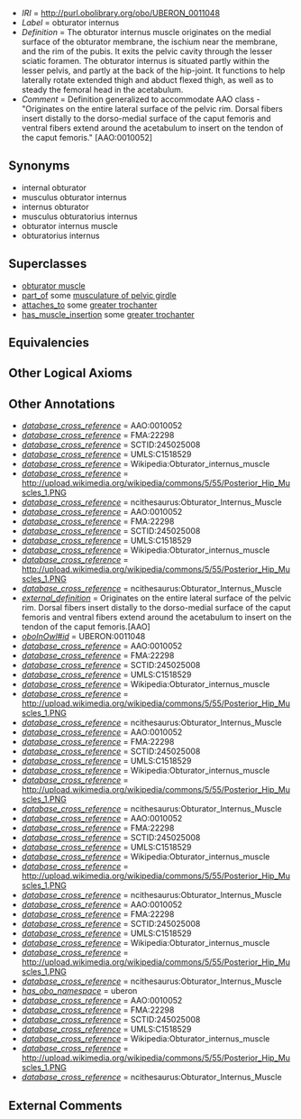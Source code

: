  * *IRI* = http://purl.obolibrary.org/obo/UBERON_0011048
 * *Label* = obturator internus
 * *Definition* = The obturator internus muscle originates on the medial surface of the obturator membrane, the ischium near the membrane, and the rim of the pubis. It exits the pelvic cavity through the lesser sciatic foramen. The obturator internus is situated partly within the lesser pelvis, and partly at the back of the hip-joint. It functions to help laterally rotate extended thigh and abduct flexed thigh, as well as to steady the femoral head in the acetabulum.
 * *Comment* = Definition generalized to accommodate AAO class - "Originates on the entire lateral surface of the pelvic rim. Dorsal fibers insert distally to the dorso-medial surface of the caput femoris and ventral fibers extend around the acetabulum to insert on the tendon of the caput femoris." [AAO:0010052]

## Synonyms

 * internal obturator
 * musculus obturator internus
 * internus obturator
 * musculus obturatorius internus
 * obturator internus muscle
 * obturatorius internus

## Superclasses

 * [obturator muscle](../../UBERON/43/UBERON_0011043.md)
 * [part_of](../../BFO/50/BFO_0000050.md) some [musculature of pelvic girdle](../../UBERON/70/UBERON_0004470.md)
 * [attaches_to](../../RO/71/RO_0002371.md) some [greater trochanter](../../UBERON/03/UBERON_0002503.md)
 * [has_muscle_insertion](../../RO/73/RO_0002373.md) some [greater trochanter](../../UBERON/03/UBERON_0002503.md)

## Equivalencies


## Other Logical Axioms


## Other Annotations

 * *[database_cross_reference](../../ef/oboInOwl#hasDbXref.md)* = AAO:0010052
 * *[database_cross_reference](../../ef/oboInOwl#hasDbXref.md)* = FMA:22298
 * *[database_cross_reference](../../ef/oboInOwl#hasDbXref.md)* = SCTID:245025008
 * *[database_cross_reference](../../ef/oboInOwl#hasDbXref.md)* = UMLS:C1518529
 * *[database_cross_reference](../../ef/oboInOwl#hasDbXref.md)* = Wikipedia:Obturator_internus_muscle
 * *[database_cross_reference](../../ef/oboInOwl#hasDbXref.md)* = http://upload.wikimedia.org/wikipedia/commons/5/55/Posterior_Hip_Muscles_1.PNG
 * *[database_cross_reference](../../ef/oboInOwl#hasDbXref.md)* = ncithesaurus:Obturator_Internus_Muscle
 * *[database_cross_reference](../../ef/oboInOwl#hasDbXref.md)* = AAO:0010052
 * *[database_cross_reference](../../ef/oboInOwl#hasDbXref.md)* = FMA:22298
 * *[database_cross_reference](../../ef/oboInOwl#hasDbXref.md)* = SCTID:245025008
 * *[database_cross_reference](../../ef/oboInOwl#hasDbXref.md)* = UMLS:C1518529
 * *[database_cross_reference](../../ef/oboInOwl#hasDbXref.md)* = Wikipedia:Obturator_internus_muscle
 * *[database_cross_reference](../../ef/oboInOwl#hasDbXref.md)* = http://upload.wikimedia.org/wikipedia/commons/5/55/Posterior_Hip_Muscles_1.PNG
 * *[database_cross_reference](../../ef/oboInOwl#hasDbXref.md)* = ncithesaurus:Obturator_Internus_Muscle
 * *[external_definition](../../UBPROP/01/UBPROP_0000001.md)* = Originates on the entire lateral surface of the pelvic rim. Dorsal fibers insert distally to the dorso-medial surface of the caput femoris and ventral fibers extend around the acetabulum to insert on the tendon of the caput femoris.[AAO]
 * *[oboInOwl#id](../../id/oboInOwl#id.md)* = UBERON:0011048
 * *[database_cross_reference](../../ef/oboInOwl#hasDbXref.md)* = AAO:0010052
 * *[database_cross_reference](../../ef/oboInOwl#hasDbXref.md)* = FMA:22298
 * *[database_cross_reference](../../ef/oboInOwl#hasDbXref.md)* = SCTID:245025008
 * *[database_cross_reference](../../ef/oboInOwl#hasDbXref.md)* = UMLS:C1518529
 * *[database_cross_reference](../../ef/oboInOwl#hasDbXref.md)* = Wikipedia:Obturator_internus_muscle
 * *[database_cross_reference](../../ef/oboInOwl#hasDbXref.md)* = http://upload.wikimedia.org/wikipedia/commons/5/55/Posterior_Hip_Muscles_1.PNG
 * *[database_cross_reference](../../ef/oboInOwl#hasDbXref.md)* = ncithesaurus:Obturator_Internus_Muscle
 * *[database_cross_reference](../../ef/oboInOwl#hasDbXref.md)* = AAO:0010052
 * *[database_cross_reference](../../ef/oboInOwl#hasDbXref.md)* = FMA:22298
 * *[database_cross_reference](../../ef/oboInOwl#hasDbXref.md)* = SCTID:245025008
 * *[database_cross_reference](../../ef/oboInOwl#hasDbXref.md)* = UMLS:C1518529
 * *[database_cross_reference](../../ef/oboInOwl#hasDbXref.md)* = Wikipedia:Obturator_internus_muscle
 * *[database_cross_reference](../../ef/oboInOwl#hasDbXref.md)* = http://upload.wikimedia.org/wikipedia/commons/5/55/Posterior_Hip_Muscles_1.PNG
 * *[database_cross_reference](../../ef/oboInOwl#hasDbXref.md)* = ncithesaurus:Obturator_Internus_Muscle
 * *[database_cross_reference](../../ef/oboInOwl#hasDbXref.md)* = AAO:0010052
 * *[database_cross_reference](../../ef/oboInOwl#hasDbXref.md)* = FMA:22298
 * *[database_cross_reference](../../ef/oboInOwl#hasDbXref.md)* = SCTID:245025008
 * *[database_cross_reference](../../ef/oboInOwl#hasDbXref.md)* = UMLS:C1518529
 * *[database_cross_reference](../../ef/oboInOwl#hasDbXref.md)* = Wikipedia:Obturator_internus_muscle
 * *[database_cross_reference](../../ef/oboInOwl#hasDbXref.md)* = http://upload.wikimedia.org/wikipedia/commons/5/55/Posterior_Hip_Muscles_1.PNG
 * *[database_cross_reference](../../ef/oboInOwl#hasDbXref.md)* = ncithesaurus:Obturator_Internus_Muscle
 * *[database_cross_reference](../../ef/oboInOwl#hasDbXref.md)* = AAO:0010052
 * *[database_cross_reference](../../ef/oboInOwl#hasDbXref.md)* = FMA:22298
 * *[database_cross_reference](../../ef/oboInOwl#hasDbXref.md)* = SCTID:245025008
 * *[database_cross_reference](../../ef/oboInOwl#hasDbXref.md)* = UMLS:C1518529
 * *[database_cross_reference](../../ef/oboInOwl#hasDbXref.md)* = Wikipedia:Obturator_internus_muscle
 * *[database_cross_reference](../../ef/oboInOwl#hasDbXref.md)* = http://upload.wikimedia.org/wikipedia/commons/5/55/Posterior_Hip_Muscles_1.PNG
 * *[database_cross_reference](../../ef/oboInOwl#hasDbXref.md)* = ncithesaurus:Obturator_Internus_Muscle
 * *[has_obo_namespace](../../ce/oboInOwl#hasOBONamespace.md)* = uberon
 * *[database_cross_reference](../../ef/oboInOwl#hasDbXref.md)* = AAO:0010052
 * *[database_cross_reference](../../ef/oboInOwl#hasDbXref.md)* = FMA:22298
 * *[database_cross_reference](../../ef/oboInOwl#hasDbXref.md)* = SCTID:245025008
 * *[database_cross_reference](../../ef/oboInOwl#hasDbXref.md)* = UMLS:C1518529
 * *[database_cross_reference](../../ef/oboInOwl#hasDbXref.md)* = Wikipedia:Obturator_internus_muscle
 * *[database_cross_reference](../../ef/oboInOwl#hasDbXref.md)* = http://upload.wikimedia.org/wikipedia/commons/5/55/Posterior_Hip_Muscles_1.PNG
 * *[database_cross_reference](../../ef/oboInOwl#hasDbXref.md)* = ncithesaurus:Obturator_Internus_Muscle

## External Comments

